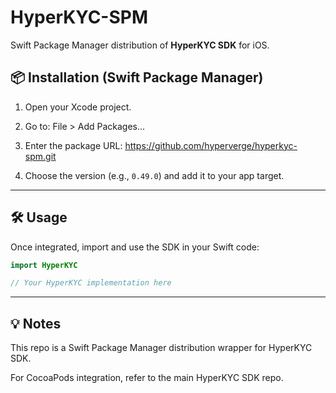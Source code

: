# HyperKYC-SPM
Swift Package Manager distribution of **HyperKYC SDK** for iOS.

## 📦 Installation (Swift Package Manager)

1. Open your Xcode project.
2. Go to:
File > Add Packages...

3. Enter the package URL:
https://github.com/hyperverge/hyperkyc-spm.git

4. Choose the version (e.g., `0.49.0`) and add it to your app target.

---

## 🛠 Usage

Once integrated, import and use the SDK in your Swift code:

```swift
import HyperKYC

// Your HyperKYC implementation here
```

---

## 💡 Notes
This repo is a Swift Package Manager distribution wrapper for HyperKYC SDK.

For CocoaPods integration, refer to the main HyperKYC SDK repo.
